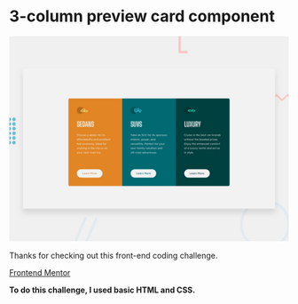 # 3-column preview card component

![Design preview for the 3-column preview card component coding challenge](./design/desktop-preview.jpg)


Thanks for checking out this front-end coding challenge.

[Frontend Mentor](https://www.frontendmentor.io)

**To do this challenge, I used basic HTML and CSS.**
